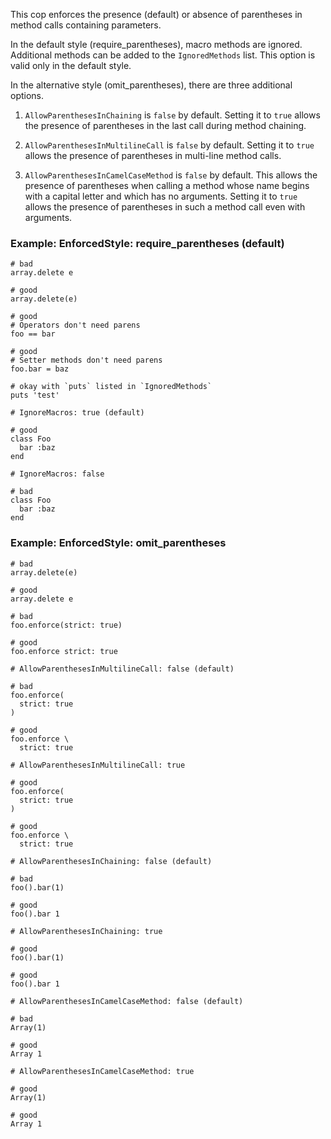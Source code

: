 This cop enforces the presence (default) or absence of parentheses in
method calls containing parameters.

In the default style (require_parentheses), macro methods are ignored.
Additional methods can be added to the `IgnoredMethods` list. This
option is valid only in the default style.

In the alternative style (omit_parentheses), there are three additional
options.

1. `AllowParenthesesInChaining` is `false` by default. Setting it to
     `true` allows the presence of parentheses in the last call during
     method chaining.

2. `AllowParenthesesInMultilineCall` is `false` by default. Setting it
      to `true` allows the presence of parentheses in multi-line method
      calls.

3. `AllowParenthesesInCamelCaseMethod` is `false` by default. This
      allows the presence of parentheses when calling a method whose name
      begins with a capital letter and which has no arguments. Setting it
      to `true` allows the presence of parentheses in such a method call
      even with arguments.

### Example: EnforcedStyle: require_parentheses (default)


    # bad
    array.delete e

    # good
    array.delete(e)

    # good
    # Operators don't need parens
    foo == bar

    # good
    # Setter methods don't need parens
    foo.bar = baz

    # okay with `puts` listed in `IgnoredMethods`
    puts 'test'

    # IgnoreMacros: true (default)

    # good
    class Foo
      bar :baz
    end

    # IgnoreMacros: false

    # bad
    class Foo
      bar :baz
    end

### Example: EnforcedStyle: omit_parentheses

    # bad
    array.delete(e)

    # good
    array.delete e

    # bad
    foo.enforce(strict: true)

    # good
    foo.enforce strict: true

    # AllowParenthesesInMultilineCall: false (default)

    # bad
    foo.enforce(
      strict: true
    )

    # good
    foo.enforce \
      strict: true

    # AllowParenthesesInMultilineCall: true

    # good
    foo.enforce(
      strict: true
    )

    # good
    foo.enforce \
      strict: true

    # AllowParenthesesInChaining: false (default)

    # bad
    foo().bar(1)

    # good
    foo().bar 1

    # AllowParenthesesInChaining: true

    # good
    foo().bar(1)

    # good
    foo().bar 1

    # AllowParenthesesInCamelCaseMethod: false (default)

    # bad
    Array(1)

    # good
    Array 1

    # AllowParenthesesInCamelCaseMethod: true

    # good
    Array(1)

    # good
    Array 1